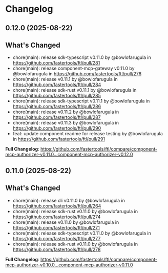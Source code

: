 # Changelog

## 0.12.0 (2025-08-22)

## What's Changed
* chore(main): release  sdk-typescript v0.11.0 by @bowlofarugula in https://github.com/fastertools/ftl/pull/281
* chore(main): release  component-mcp-gateway v0.11.0 by @bowlofarugula in https://github.com/fastertools/ftl/pull/276
* chore(main): release  v0.11.1 by @bowlofarugula in https://github.com/fastertools/ftl/pull/284
* chore(main): release  sdk-rust v0.11.1 by @bowlofarugula in https://github.com/fastertools/ftl/pull/285
* chore(main): release  sdk-typescript v0.11.1 by @bowlofarugula in https://github.com/fastertools/ftl/pull/286
* chore(main): release  v0.11.2 by @bowlofarugula in https://github.com/fastertools/ftl/pull/287
* chore(main): release  v0.11.3 by @bowlofarugula in https://github.com/fastertools/ftl/pull/290
* feat: update component readme for release testing by @bowlofarugula in https://github.com/fastertools/ftl/pull/291


**Full Changelog**: https://github.com/fastertools/ftl/compare/component-mcp-authorizer-v0.11.0...component-mcp-authorizer-v0.12.0

## 0.11.0 (2025-08-22)

## What's Changed
* chore(main): release  cli v0.11.0 by @bowlofarugula in https://github.com/fastertools/ftl/pull/264
* chore(main): release  sdk-rust v0.11.0 by @bowlofarugula in https://github.com/fastertools/ftl/pull/274
* chore(main): release  v0.11.0 by @bowlofarugula in https://github.com/fastertools/ftl/pull/271
* chore(main): release  sdk-typescript v0.11.0 by @bowlofarugula in https://github.com/fastertools/ftl/pull/277
* chore(main): release  sdk-rust v0.11.0 by @bowlofarugula in https://github.com/fastertools/ftl/pull/278


**Full Changelog**: https://github.com/fastertools/ftl/compare/component-mcp-authorizer-v0.10.0...component-mcp-authorizer-v0.11.0
